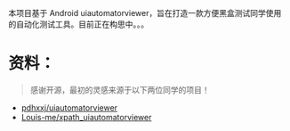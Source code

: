 本项目基于 Android uiautomatorviewer，旨在打造一款方便黑盒测试同学使用的自动化测试工具。目前正在构思中。。。


# 资料：
> 感谢开源，最初的灵感来源于以下两位同学的项目！
+ [pdhxxj/uiautomatorviewer](https://github.com/pdhxxj/uiautomatorviewer)
+ [Louis-me/xpath_uiautomatorviewer](https://github.com/Louis-me/xpath_uiautomatorviewer)